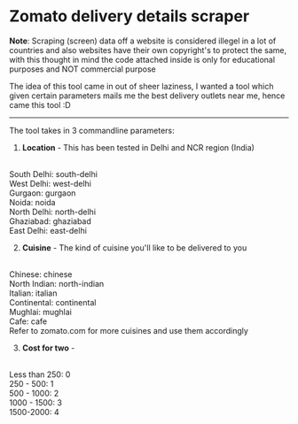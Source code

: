 # Zomato delivery details scraper

**Note**: Scraping (screen) data off a website is considered illegel in a lot of countries and also websites have their own copyright's to protect the same, with this thought in mind the code attached inside is only for educational purposes and NOT commercial purpose

The idea of this tool came in out of sheer laziness, I wanted a tool which given certain parameters mails me the best delivery outlets near me, hence came this tool :D

___

The tool takes in 3 commandline parameters:

1. **Location** - This has been tested in Delhi and NCR region (India)  <br>
<br>             
South Delhi: south-delhi  <br>
                    West Delhi: west-delhi  <br>
                    Gurgaon: gurgaon  <br>
                    Noida: noida  <br>
                    North Delhi: north-delhi  <br>
                    Ghaziabad: ghaziabad  <br>
                    East Delhi: east-delhi  <br>

2. **Cuisine** - The kind of cuisine you'll like to be delivered to you <br>
<br>             
Chinese: chinese <br>
                   North Indian: north-indian  <br>
                   Italian: italian  <br>
                   Continental: continental  <br>
                   Mughlai: mughlai  <br>
                   Cafe: cafe  <br>
                   Refer to zomato.com for more cuisines and use them accordingly  <br>

3. **Cost for two** -  <br>
<br>             
Less than 250: 0  <br>
                   250 - 500: 1  <br>
                   500 - 1000: 2  <br>
                   1000 - 1500: 3  <br>
                   1500-2000: 4  <br>
